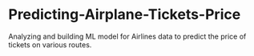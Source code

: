 # Predicting-Airplane-Tickets-Price
Analyzing and building ML model for Airlines data to predict the price of tickets on various routes.
